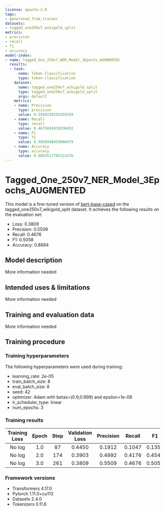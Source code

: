 ```yaml
---
license: apache-2.0
tags:
- generated_from_trainer
datasets:
- tagged_one250v7_wikigold_split
metrics:
- precision
- recall
- f1
- accuracy
model-index:
- name: Tagged_One_250v7_NER_Model_3Epochs_AUGMENTED
  results:
  - task:
      name: Token Classification
      type: token-classification
    dataset:
      name: tagged_one250v7_wikigold_split
      type: tagged_one250v7_wikigold_split
      args: default
    metrics:
    - name: Precision
      type: precision
      value: 0.5509259259259259
    - name: Recall
      type: recall
      value: 0.4675834970530452
    - name: F1
      type: f1
      value: 0.5058448459086079
    - name: Accuracy
      type: accuracy
      value: 0.8893517705222476
---
```


<!-- This model card has been generated automatically according to the information the Trainer had access to. You
should probably proofread and complete it, then remove this comment. -->

# Tagged_One_250v7_NER_Model_3Epochs_AUGMENTED

This model is a fine-tuned version of [bert-base-cased](https://huggingface.co/bert-base-cased) on the tagged_one250v7_wikigold_split dataset.
It achieves the following results on the evaluation set:
- Loss: 0.3809
- Precision: 0.5509
- Recall: 0.4676
- F1: 0.5058
- Accuracy: 0.8894

## Model description

More information needed

## Intended uses & limitations

More information needed

## Training and evaluation data

More information needed

## Training procedure

### Training hyperparameters

The following hyperparameters were used during training:
- learning_rate: 2e-05
- train_batch_size: 8
- eval_batch_size: 8
- seed: 42
- optimizer: Adam with betas=(0.9,0.999) and epsilon=1e-08
- lr_scheduler_type: linear
- num_epochs: 3

### Training results

| Training Loss | Epoch | Step | Validation Loss | Precision | Recall | F1     | Accuracy |
|:-------------:|:-----:|:----:|:---------------:|:---------:|:------:|:------:|:--------:|
| No log        | 1.0   | 87   | 0.4450          | 0.1912    | 0.1047 | 0.1353 | 0.8278   |
| No log        | 2.0   | 174  | 0.3903          | 0.4992    | 0.4176 | 0.4548 | 0.8820   |
| No log        | 3.0   | 261  | 0.3809          | 0.5509    | 0.4676 | 0.5058 | 0.8894   |


### Framework versions

- Transformers 4.17.0
- Pytorch 1.11.0+cu113
- Datasets 2.4.0
- Tokenizers 0.11.6
